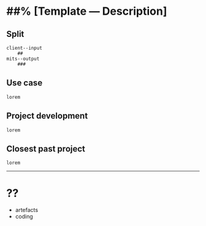 # ##% [Template — Description]

## Split
	client--input 
		##
	mits--output 
		###

## Use case
	lorem

## Project development
	lorem
	
## Closest past project
	lorem 
	
---
# ??

- artefacts
- coding
